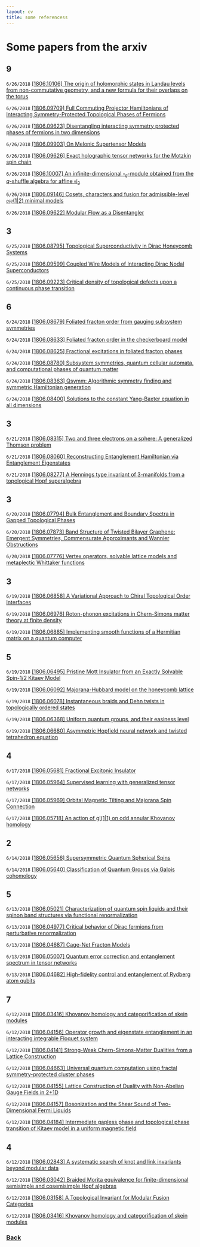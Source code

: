 ```yaml
---
layout: cv
title: some referencess
---
```


# Some papers from the arxiv

## 9 
`6/26/2018` 
 [[1806.10106] The origin of holomorphic states in Landau levels from non-commutative geometry, and a new formula for their overlaps on the torus](https://arxiv.org/abs/1806.10106) 
 

`6/26/2018` 
 [[1806.09709] Full Commuting Projector Hamiltonians of Interacting Symmetry-Protected Topological Phases of Fermions](https://arxiv.org/abs/1806.09709) 
 

`6/26/2018` 
 [[1806.09623] Disentangling interacting symmetry protected phases of fermions in two dimensions](https://arxiv.org/abs/1806.09623) 
 

`6/26/2018` 
 [[1806.09903] On Melonic Supertensor Models](https://arxiv.org/abs/1806.09903) 
 

`6/26/2018` 
 [[1806.09626] Exact holographic tensor networks for the Motzkin spin chain](https://arxiv.org/abs/1806.09626) 
 

`6/26/2018` 
 [[1806.10007] An infinite-dimensional $\square_q$-module obtained from the $q$-shuffle algebra for affine $\mathfrak{sl}_2$](https://arxiv.org/abs/1806.10007) 
 

`6/26/2018` 
 [[1806.09146] Cosets, characters and fusion for admissible-level $\mathfrak{osp}(1 \vert 2)$ minimal models](https://arxiv.org/abs/1806.09146) 
 

`6/26/2018` 
 [[1806.09622] Modular Flow as a Disentangler](https://arxiv.org/abs/1806.09622) 
 

## 3 
`6/25/2018` 
 [[1806.08795] Topological Superconductivity in Dirac Honeycomb Systems](https://arxiv.org/abs/1806.08795) 
 

`6/25/2018` 
 [[1806.09599] Coupled Wire Models of Interacting Dirac Nodal Superconductors](https://arxiv.org/abs/1806.09599) 
 

`6/25/2018` 
 [[1806.09223] Critical density of topological defects upon a continuous phase transition](https://arxiv.org/abs/1806.09223) 
 

## 6 
`6/24/2018` 
 [[1806.08679] Foliated fracton order from gauging subsystem symmetries](https://arxiv.org/abs/1806.08679) 
 

`6/24/2018` 
 [[1806.08633] Foliated fracton order in the checkerboard model](https://arxiv.org/abs/1806.08633) 
 

`6/24/2018` 
 [[1806.08625] Fractional excitations in foliated fracton phases](https://arxiv.org/abs/1806.08625) 
 

`6/24/2018` 
 [[1806.08780] Subsystem symmetries, quantum cellular automata, and computational phases of quantum matter](https://arxiv.org/abs/1806.08780) 
 

`6/24/2018` 
 [[1806.08363] Qsymm: Algorithmic symmetry finding and symmetric Hamiltonian generation](https://arxiv.org/abs/1806.08363) 
 

`6/24/2018` 
 [[1806.08400] Solutions to the constant Yang-Baxter equation in all dimensions](https://arxiv.org/abs/1806.08400) 
 

## 3 
`6/21/2018` 
 [[1806.08315] Two and three electrons on a sphere: A generalized Thomson problem](https://arxiv.org/abs/1806.08315) 
 

`6/21/2018` 
 [[1806.08060] Reconstructing Entanglement Hamiltonian via Entanglement Eigenstates](https://arxiv.org/abs/1806.08060) 
 

`6/21/2018` 
 [[1806.08277] A Hennings type invariant of $3$-manifolds from a topological Hopf superalgebra](https://arxiv.org/abs/1806.08277) 
 

## 3 
`6/20/2018` 
 [[1806.07794] Bulk Entanglement and Boundary Spectra in Gapped Topological Phases](https://arxiv.org/abs/1806.07794) 
 

`6/20/2018` 
 [[1806.07873] Band Structure of Twisted Bilayer Graphene: Emergent Symmetries, Commensurate Approximants and Wannier Obstructions](https://arxiv.org/abs/1806.07873) 
 

`6/20/2018` 
 [[1806.07776] Vertex operators, solvable lattice models and metaplectic Whittaker functions](https://arxiv.org/abs/1806.07776) 
 

## 3 
`6/19/2018` 
 [[1806.06858] A Variational Approach to Chiral Topological Order Interfaces](https://arxiv.org/abs/1806.06858) 
 

`6/19/2018` 
 [[1806.06976] Roton-phonon excitations in Chern-Simons matter theory at finite density](https://arxiv.org/abs/1806.06976) 
 

`6/19/2018` 
 [[1806.06885] Implementing smooth functions of a Hermitian matrix on a quantum computer](https://arxiv.org/abs/1806.06885) 
 

## 5 
`6/19/2018` 
 [[1806.06495] Pristine Mott Insulator from an Exactly Solvable Spin-1/2 Kitaev Model](https://arxiv.org/abs/1806.06495) 
 

`6/19/2018` 
 [[1806.06092] Majorana-Hubbard model on the honeycomb lattice](https://arxiv.org/abs/1806.06092) 
 

`6/19/2018` 
 [[1806.06078] Instantaneous braids and Dehn twists in topologically ordered states](https://arxiv.org/abs/1806.06078) 
 

`6/19/2018` 
 [[1806.06368] Uniform quantum groups, and their easiness level](https://arxiv.org/abs/1806.06368) 
 

`6/19/2018` 
 [[1806.06680] Asymmetric Hopfield neural network and twisted tetrahedron equation](https://arxiv.org/abs/1806.06680) 
 

## 4 
`6/17/2018` 
 [[1806.05681] Fractional Excitonic Insulator](https://arxiv.org/abs/1806.05681) 
 

`6/17/2018` 
 [[1806.05964] Supervised learning with generalized tensor networks](https://arxiv.org/abs/1806.05964) 
 

`6/17/2018` 
 [[1806.05969] Orbital Magnetic Tilting and Majorana Spin Connection](https://arxiv.org/abs/1806.05969) 
 

`6/17/2018` 
 [[1806.05718] An action of gl(1|1) on odd annular Khovanov homology](https://arxiv.org/abs/1806.05718) 
 
 
## 2 
`6/14/2018` 
 [[1806.05656] Supersymmetric Quantum Spherical Spins](https://arxiv.org/abs/1806.05656) 
 

`6/14/2018` 
 [[1806.05640] Classification of Quantum Groups via Galois cohomology](https://arxiv.org/abs/1806.05640) 
 

## 5 
`6/13/2018` 
 [[1806.05021] Characterization of quantum spin liquids and their spinon band structures via functional renormalization](https://arxiv.org/abs/1806.05021) 
 

`6/13/2018` 
 [[1806.04977] Critical behavior of Dirac fermions from perturbative renormalization](https://arxiv.org/abs/1806.04977) 
 

`6/13/2018` 
 [[1806.04687] Cage-Net Fracton Models](https://arxiv.org/abs/1806.04687) 
 

`6/13/2018` 
 [[1806.05007] Quantum error correction and entanglement spectrum in tensor networks](https://arxiv.org/abs/1806.05007) 
 

`6/13/2018` 
 [[1806.04682] High-fidelity control and entanglement of Rydberg atom qubits](https://arxiv.org/abs/1806.04682) 
 

## 7 
`6/12/2018` 
 [[1806.03416] Khovanov homology and categorification of skein modules](https://arxiv.org/abs/1806.03416) 
 

`6/12/2018` 
 [[1806.04156] Operator growth and eigenstate entanglement in an interacting integrable Floquet system](https://arxiv.org/abs/1806.04156) 
 

`6/12/2018` 
 [[1806.04141] Strong-Weak Chern-Simons-Matter Dualities from a Lattice Construction](https://arxiv.org/abs/1806.04141) 
 

`6/12/2018` 
 [[1806.04663] Universal quantum computation using fractal symmetry-protected cluster phases](https://arxiv.org/abs/1806.04663) 
 

`6/12/2018` 
 [[1806.04155] Lattice Construction of Duality with Non-Abelian Gauge Fields in 2+1D](https://arxiv.org/abs/1806.04155) 
 

`6/12/2018` 
 [[1806.04157] Bosonization and the Shear Sound of Two-Dimensional Fermi Liquids](https://arxiv.org/abs/1806.04157) 
 

`6/12/2018` 
 [[1806.04184] Intermediate gapless phase and topological phase transition of Kitaev model in a uniform magnetic field](https://arxiv.org/abs/1806.04184) 
 

## 4 
`6/12/2018` 
 [[1806.02843] A systematic search of knot and link invariants beyond modular data](https://arxiv.org/abs/1806.02843) 
 

`6/12/2018` 
 [[1806.03042] Braided Morita equivalence for finite-dimensional semisimple and cosemisimple Hopf algebras](https://arxiv.org/abs/1806.03042) 
 

`6/12/2018` 
 [[1806.03158] A Topological Invariant for Modular Fusion Categories](https://arxiv.org/abs/1806.03158) 
 

`6/12/2018` 
 [[1806.03416] Khovanov homology and categorification of skein modules](https://arxiv.org/abs/1806.03416) 
 
 
### [Back](./)
